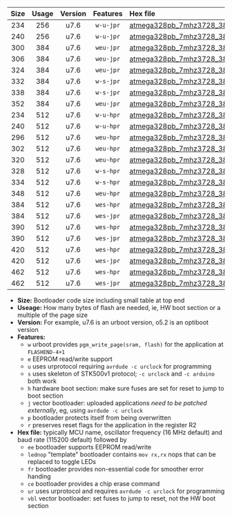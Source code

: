 |Size|Usage|Version|Features|Hex file|
|:-:|:-:|:-:|:-:|:--|
|234|256|u7.6|`w-u-jpr`|[atmega328pb_7mhz3728_38400bps_ur_vbl.hex](https://raw.githubusercontent.com/stefanrueger/urboot/main/bootloaders/atmega328pb/fcpu_7mhz3728/38400_bps/atmega328pb_7mhz3728_38400bps_ur_vbl.hex)|
|240|256|u7.6|`w-u-jpr`|[atmega328pb_7mhz3728_38400bps_lednop_ur_vbl.hex](https://raw.githubusercontent.com/stefanrueger/urboot/main/bootloaders/atmega328pb/fcpu_7mhz3728/38400_bps/atmega328pb_7mhz3728_38400bps_lednop_ur_vbl.hex)|
|300|384|u7.6|`weu-jpr`|[atmega328pb_7mhz3728_38400bps_ee_ur_vbl.hex](https://raw.githubusercontent.com/stefanrueger/urboot/main/bootloaders/atmega328pb/fcpu_7mhz3728/38400_bps/atmega328pb_7mhz3728_38400bps_ee_ur_vbl.hex)|
|306|384|u7.6|`weu-jpr`|[atmega328pb_7mhz3728_38400bps_ee_lednop_ur_vbl.hex](https://raw.githubusercontent.com/stefanrueger/urboot/main/bootloaders/atmega328pb/fcpu_7mhz3728/38400_bps/atmega328pb_7mhz3728_38400bps_ee_lednop_ur_vbl.hex)|
|324|384|u7.6|`weu-jpr`|[atmega328pb_7mhz3728_38400bps_ee_lednop_fr_ur_vbl.hex](https://raw.githubusercontent.com/stefanrueger/urboot/main/bootloaders/atmega328pb/fcpu_7mhz3728/38400_bps/atmega328pb_7mhz3728_38400bps_ee_lednop_fr_ur_vbl.hex)|
|332|384|u7.6|`w-s-jpr`|[atmega328pb_7mhz3728_38400bps_vbl.hex](https://raw.githubusercontent.com/stefanrueger/urboot/main/bootloaders/atmega328pb/fcpu_7mhz3728/38400_bps/atmega328pb_7mhz3728_38400bps_vbl.hex)|
|338|384|u7.6|`w-s-jpr`|[atmega328pb_7mhz3728_38400bps_lednop_vbl.hex](https://raw.githubusercontent.com/stefanrueger/urboot/main/bootloaders/atmega328pb/fcpu_7mhz3728/38400_bps/atmega328pb_7mhz3728_38400bps_lednop_vbl.hex)|
|352|384|u7.6|`weu-jpr`|[atmega328pb_7mhz3728_38400bps_ee_lednop_fr_ce_ur_vbl.hex](https://raw.githubusercontent.com/stefanrueger/urboot/main/bootloaders/atmega328pb/fcpu_7mhz3728/38400_bps/atmega328pb_7mhz3728_38400bps_ee_lednop_fr_ce_ur_vbl.hex)|
|234|512|u7.6|`w-u-hpr`|[atmega328pb_7mhz3728_38400bps_ur.hex](https://raw.githubusercontent.com/stefanrueger/urboot/main/bootloaders/atmega328pb/fcpu_7mhz3728/38400_bps/atmega328pb_7mhz3728_38400bps_ur.hex)|
|240|512|u7.6|`w-u-hpr`|[atmega328pb_7mhz3728_38400bps_lednop_ur.hex](https://raw.githubusercontent.com/stefanrueger/urboot/main/bootloaders/atmega328pb/fcpu_7mhz3728/38400_bps/atmega328pb_7mhz3728_38400bps_lednop_ur.hex)|
|296|512|u7.6|`weu-hpr`|[atmega328pb_7mhz3728_38400bps_ee_ur.hex](https://raw.githubusercontent.com/stefanrueger/urboot/main/bootloaders/atmega328pb/fcpu_7mhz3728/38400_bps/atmega328pb_7mhz3728_38400bps_ee_ur.hex)|
|302|512|u7.6|`weu-hpr`|[atmega328pb_7mhz3728_38400bps_ee_lednop_ur.hex](https://raw.githubusercontent.com/stefanrueger/urboot/main/bootloaders/atmega328pb/fcpu_7mhz3728/38400_bps/atmega328pb_7mhz3728_38400bps_ee_lednop_ur.hex)|
|320|512|u7.6|`weu-hpr`|[atmega328pb_7mhz3728_38400bps_ee_lednop_fr_ur.hex](https://raw.githubusercontent.com/stefanrueger/urboot/main/bootloaders/atmega328pb/fcpu_7mhz3728/38400_bps/atmega328pb_7mhz3728_38400bps_ee_lednop_fr_ur.hex)|
|328|512|u7.6|`w-s-hpr`|[atmega328pb_7mhz3728_38400bps.hex](https://raw.githubusercontent.com/stefanrueger/urboot/main/bootloaders/atmega328pb/fcpu_7mhz3728/38400_bps/atmega328pb_7mhz3728_38400bps.hex)|
|334|512|u7.6|`w-s-hpr`|[atmega328pb_7mhz3728_38400bps_lednop.hex](https://raw.githubusercontent.com/stefanrueger/urboot/main/bootloaders/atmega328pb/fcpu_7mhz3728/38400_bps/atmega328pb_7mhz3728_38400bps_lednop.hex)|
|348|512|u7.6|`weu-hpr`|[atmega328pb_7mhz3728_38400bps_ee_lednop_fr_ce_ur.hex](https://raw.githubusercontent.com/stefanrueger/urboot/main/bootloaders/atmega328pb/fcpu_7mhz3728/38400_bps/atmega328pb_7mhz3728_38400bps_ee_lednop_fr_ce_ur.hex)|
|384|512|u7.6|`wes-hpr`|[atmega328pb_7mhz3728_38400bps_ee.hex](https://raw.githubusercontent.com/stefanrueger/urboot/main/bootloaders/atmega328pb/fcpu_7mhz3728/38400_bps/atmega328pb_7mhz3728_38400bps_ee.hex)|
|384|512|u7.6|`wes-jpr`|[atmega328pb_7mhz3728_38400bps_ee_vbl.hex](https://raw.githubusercontent.com/stefanrueger/urboot/main/bootloaders/atmega328pb/fcpu_7mhz3728/38400_bps/atmega328pb_7mhz3728_38400bps_ee_vbl.hex)|
|390|512|u7.6|`wes-hpr`|[atmega328pb_7mhz3728_38400bps_ee_lednop.hex](https://raw.githubusercontent.com/stefanrueger/urboot/main/bootloaders/atmega328pb/fcpu_7mhz3728/38400_bps/atmega328pb_7mhz3728_38400bps_ee_lednop.hex)|
|390|512|u7.6|`wes-jpr`|[atmega328pb_7mhz3728_38400bps_ee_lednop_vbl.hex](https://raw.githubusercontent.com/stefanrueger/urboot/main/bootloaders/atmega328pb/fcpu_7mhz3728/38400_bps/atmega328pb_7mhz3728_38400bps_ee_lednop_vbl.hex)|
|420|512|u7.6|`wes-hpr`|[atmega328pb_7mhz3728_38400bps_ee_lednop_fr.hex](https://raw.githubusercontent.com/stefanrueger/urboot/main/bootloaders/atmega328pb/fcpu_7mhz3728/38400_bps/atmega328pb_7mhz3728_38400bps_ee_lednop_fr.hex)|
|420|512|u7.6|`wes-jpr`|[atmega328pb_7mhz3728_38400bps_ee_lednop_fr_vbl.hex](https://raw.githubusercontent.com/stefanrueger/urboot/main/bootloaders/atmega328pb/fcpu_7mhz3728/38400_bps/atmega328pb_7mhz3728_38400bps_ee_lednop_fr_vbl.hex)|
|462|512|u7.6|`wes-hpr`|[atmega328pb_7mhz3728_38400bps_ee_lednop_fr_ce.hex](https://raw.githubusercontent.com/stefanrueger/urboot/main/bootloaders/atmega328pb/fcpu_7mhz3728/38400_bps/atmega328pb_7mhz3728_38400bps_ee_lednop_fr_ce.hex)|
|462|512|u7.6|`wes-jpr`|[atmega328pb_7mhz3728_38400bps_ee_lednop_fr_ce_vbl.hex](https://raw.githubusercontent.com/stefanrueger/urboot/main/bootloaders/atmega328pb/fcpu_7mhz3728/38400_bps/atmega328pb_7mhz3728_38400bps_ee_lednop_fr_ce_vbl.hex)|

- **Size:** Bootloader code size including small table at top end
- **Useage:** How many bytes of flash are needed, ie, HW boot section or a multiple of the page size
- **Version:** For example, u7.6 is an urboot version, o5.2 is an optiboot version
- **Features:**
  + `w` urboot provides `pgm_write_page(sram, flash)` for the application at `FLASHEND-4+1`
  + `e` EEPROM read/write support
  + `u` uses urprotocol requiring `avrdude -c urclock` for programming
  + `s` uses skeleton of STK500v1 protocol; `-c urclock` and `-c arduino` both work
  + `h` hardware boot section: make sure fuses are set for reset to jump to boot section
  + `j` vector bootloader: uploaded applications *need to be patched externally*, eg, using `avrdude -c urclock`
  + `p` bootloader protects itself from being overwritten
  + `r` preserves reset flags for the application in the register R2
- **Hex file:** typically MCU name, oscillator frequency (16 MHz default) and baud rate (115200 default) followed by
  + `ee` bootloader supports EEPROM read/write
  + `lednop` "template" bootloader contains `mov rx,rx` nops that can be replaced to toggle LEDs
  + `fr` bootloader provides non-essential code for smoother error handing
  + `ce` bootloader provides a chip erase command
  + `ur` uses urprotocol and requires `avrdude -c urclock` for programming
  + `vbl` vector bootloader: set fuses to jump to reset, not the HW boot section
